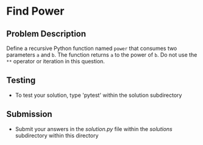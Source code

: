 # Find Power

## Problem Description
Define a recursive Python function named `power` that consumes two parameters `a` and `b`. The function returns `a` to the power of `b`. Do not use the `**` operator or iteration in this question.

## Testing
* To test your solution, type 'pytest' within the solution subdirectory

## Submission
* Submit your answers in the *solution.py* file within the *solutions* subdirectory within this directory
